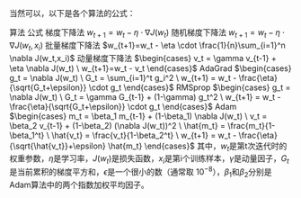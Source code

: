 当然可以，以下是各个算法的公式：

算法	公式
梯度下降法	$w_{t+1}=w_t - \eta \cdot \nabla J(w_t)$
随机梯度下降法	$w_{t+1}=w_t - \eta \cdot \nabla J(w_t,x_i)$
批量梯度下降法	$w_{t+1}=w_t - \eta \cdot \frac{1}{n}\sum_{i=1}^n \nabla J(w_t,x_i)$
动量梯度下降法	$\begin{cases} v_t = \gamma v_{t-1} + \eta \nabla J(w_t) \ w_{t+1}=w_t - v_t \end{cases}$
AdaGrad	$\begin{cases} g_t = \nabla J(w_t) \ G_t = \sum_{i=1}^t g_i^2 \ w_{t+1} = w_t - \frac{\eta}{\sqrt{G_t+\epsilon}} \cdot g_t \end{cases}$
RMSprop	$\begin{cases} g_t = \nabla J(w_t) \ G_t = \gamma G_{t-1} + (1-\gamma) g_t^2 \ w_{t+1} = w_t - \frac{\eta}{\sqrt{G_t+\epsilon}} \cdot g_t \end{cases}$
Adam	$\begin{cases} m_t = \beta_1 m_{t-1} + (1-\beta_1) \nabla J(w_t) \ v_t = \beta_2 v_{t-1} + (1-\beta_2) (\nabla J(w_t))^2 \ \hat{m_t} = \frac{m_t}{1-\beta_1^t} \ \hat{v_t} = \frac{v_t}{1-\beta_2^t} \ w_{t+1} = w_t - \frac{\eta}{\sqrt{\hat{v_t}}+\epsilon} \hat{m_t} \end{cases}$
其中，$w_t$是第t次迭代时的权重参数，$\eta$是学习率，$J(w_t)$是损失函数，$x_i$是第i个训练样本，$\gamma$是动量因子，$G_t$是当前累积的梯度平方和，$\epsilon$是一个很小的数（通常取 $10^{-8}$），$\beta_1$和$\beta_2$分别是Adam算法中的两个指数加权平均因子。
